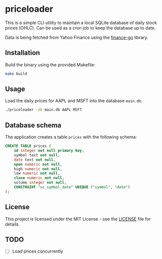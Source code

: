 # priceloader

This is a simple CLI utility to maintain a local SQLite database of daily stock prices (OHLC). Can be used as a cron job to keep the database up to date.

Data is being fetched from Yahoo Finance using the [finance-go](github.com/piquette/finance-go) library.

## Installation

Build the binary using the provided Makefile:

```bash
make build
```

## Usage

Load the daily prices for AAPL and MSFT into the database `main.db`:

```bash
./priceloader -db main.db AAPL MSFT
```

## Database schema

The application creates a table `prices` with the following schema:

```sql
CREATE TABLE prices (
	id integer not null primary key,
	symbol text not null,
	date text not null,
	open numeric not null,
	high numeric not null,
	low numeric not null,
	close numeric not null,
	volume integer not null,
	CONSTRAINT "uc_symbol_date" UNIQUE ("symbol", "date")
);
```

## License

This project is licensed under the MIT License - see the [LICENSE](LICENSE) file for details.

## TODO

- [ ] Load prices concurrently
